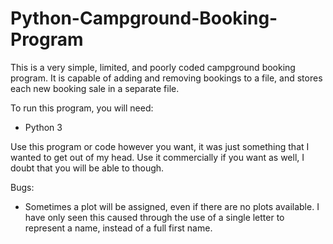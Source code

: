 # Python-Campground-Booking-Program

This is a very simple, limited, and poorly coded campground booking program. It is capable of adding and removing bookings to a file, and stores each new booking sale in a separate file.

To run this program, you will need:
 - Python 3

Use this program or code however you want, it was just something that I wanted to get out of my head. Use it commercially if you want as well, I doubt that you will be able to though.

Bugs:
 - Sometimes a plot will be assigned, even if there are no plots available. I have only seen this caused through the use of a single letter to represent a name, instead of a full first name.
